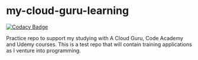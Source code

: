# my-cloud-guru-learning
[![Codacy Badge](https://api.codacy.com/project/badge/Grade/36aa09bc2a334bf8af1e63b5c6f41b73)](https://www.codacy.com/app/mmamark82/my-cloud-guru-learning?utm_source=github.com&amp;utm_medium=referral&amp;utm_content=MMAMark82/my-cloud-guru-learning&amp;utm_campaign=Badge_Grade)

Practice repo to support my studying with A Cloud Guru, Code Academy and Udemy courses.
This is a test repo that will contain training applications as I venture into programming.
